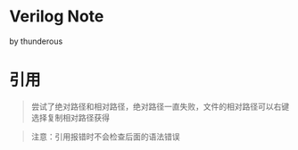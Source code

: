 # Verilog Note

by thunderous

# 引用

>  尝试了绝对路径和相对路径，绝对路径一直失败，文件的相对路径可以右键选择复制相对路径获得

> 注意：引用报错时不会检查后面的语法错误